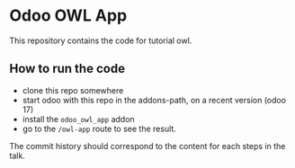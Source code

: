 # Odoo OWL App

This repository contains the code for tutorial owl.

## How to run the code

- clone this repo somewhere
- start odoo with this repo in the addons-path, on a recent version (odoo 17)
- install the `odoo_owl_app` addon
- go to the `/owl-app` route to see the result.

The commit history should correspond to the content for each steps in the talk.